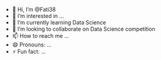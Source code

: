 - 👋 Hi, I’m @Fati38
- 👀 I’m interested in ...
- 🌱 I’m currently learning Data Science
- 💞️ I’m looking to collaborate on Data Science competition
- 📫 How to reach me ...
- 😄 Pronouns: ...
- ⚡ Fun fact: ...

<!---
Fati38/Fati38 is a ✨ special ✨ repository because its `README.md` (this file) appears on your GitHub profile.
You can click the Preview link to take a look at your changes.
--->
